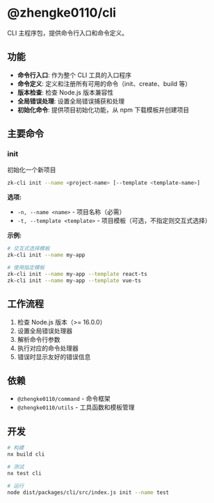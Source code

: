 # @zhengke0110/cli

CLI 主程序包，提供命令行入口和命令定义。

## 功能

- **命令行入口**: 作为整个 CLI 工具的入口程序
- **命令定义**: 定义和注册所有可用的命令（init、create、build 等）
- **版本检查**: 检查 Node.js 版本兼容性
- **全局错误处理**: 设置全局错误捕获和处理
- **初始化命令**: 提供项目初始化功能，从 npm 下载模板并创建项目

## 主要命令

### init

初始化一个新项目

```bash
zk-cli init --name <project-name> [--template <template-name>]
```

**选项:**

- `-n, --name <name>` - 项目名称（必需）
- `-t, --template <template>` - 项目模板（可选，不指定则交互式选择）

**示例:**

```bash
# 交互式选择模板
zk-cli init --name my-app

# 使用指定模板
zk-cli init --name my-app --template react-ts
zk-cli init --name my-app --template vue-ts
```

## 工作流程

1. 检查 Node.js 版本（>= 16.0.0）
2. 设置全局错误处理器
3. 解析命令行参数
4. 执行对应的命令处理器
5. 错误时显示友好的错误信息

## 依赖

- `@zhengke0110/command` - 命令框架
- `@zhengke0110/utils` - 工具函数和模板管理

## 开发

```bash
# 构建
nx build cli

# 测试
nx test cli

# 运行
node dist/packages/cli/src/index.js init --name test
```
